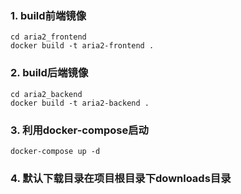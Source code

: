 ### 1. build前端镜像
```
cd aria2_frontend
docker build -t aria2-frontend .
```
### 2. build后端镜像
```
cd aria2_backend
docker build -t aria2-backend .
```
### 3. 利用docker-compose启动
```
docker-compose up -d
```
### 4. 默认下载目录在项目根目录下downloads目录
